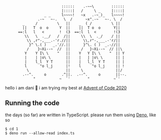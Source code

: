 ```
                          ::::::    .-~~\        ::::::
                          |::::|   /     \ _     |::::|
                  _ _     l~~~~!   ~x   .-~_)_   l~~~~!
               .-~   ~-.   \  /      ~x".-~   ~-. \  /
        _     /         \   ||    _  ( /         \ ||
        ||   T  o  o     Y  ||    ||  T o  o      Y||
      ==:l   l   <       !  (3  ==:l  l  <        !(3
         \\   \  .__/   /  /||     \\  \  ._/    / ||
          \\ ,r"-,___.-'r.//||      \\,r"-,___.-'r/||
           }^ \.( )   _.'//.||      }^\. ( )  _.-//||
          /    }~Xi--~  //  ||     /   }~Xi--~  // ||\
         Y    Y I\ \    "   ||    Y   Y I\ \    "  || Y
         |    | |o\ \       ||    |   | |o\ \      || |
         |    l_l  Y T      ||    |   l_l  Y T     || |
         l      "o l_j      |!    l     "o l_j     || !
          \                 ||     \               ||/
        .--^.     o       .^||.  .--^.     o       ||--.
             "           ~  `'        "           ~`'
```

hello i am dani 🎄 i am trying my best at [Advent of Code 2020](http://adventofcode.com/2020)

## Running the code

the days (so far) are written in TypeScript. please run them using [Deno](https://deno.land/), like so

```
$ cd 1
$ deno run --allow-read index.ts
```
